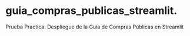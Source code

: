 # guia_compras_publicas_streamlit.
Prueba Practica: Despliegue de la Guía de Compras Públicas en Streamlit
